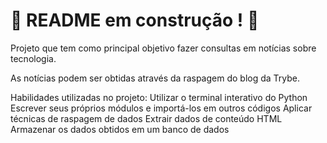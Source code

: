 # :construction: README em construção ! :construction:
Projeto que tem como principal objetivo fazer consultas em notícias sobre tecnologia.

As notícias podem ser obtidas através da raspagem do blog da Trybe.

Habilidades utilizadas no projeto:
Utilizar o terminal interativo do Python
Escrever seus próprios módulos e importá-los em outros códigos
Aplicar técnicas de raspagem de dados
Extrair dados de conteúdo HTML
Armazenar os dados obtidos em um banco de dados

<!-- Olá, Tryber!
Esse é apenas um arquivo inicial para o README do seu projeto.
É essencial que você preencha esse documento por conta própria, ok?
Não deixe de usar nossas dicas de escrita de README de projetos, e deixe sua criatividade brilhar!
:warning: IMPORTANTE: você precisa deixar nítido:
- quais arquivos/pastas foram desenvolvidos por você; 
- quais arquivos/pastas foram desenvolvidos por outra pessoa estudante;
- quais arquivos/pastas foram desenvolvidos pela Trybe.
-->
